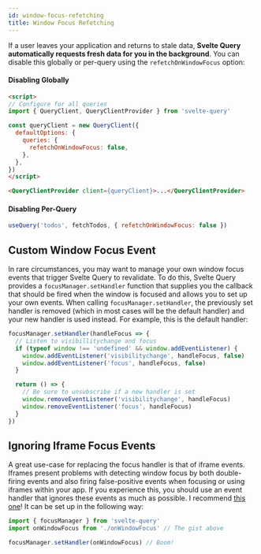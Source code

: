 ```yaml
---
id: window-focus-refetching
title: Window Focus Refetching
---
```


If a user leaves your application and returns to stale data, **Svelte Query automatically requests fresh data for you in the background**. You can disable this globally or per-query using the `refetchOnWindowFocus` option:

#### Disabling Globally

```markdown
<script>
// Configure for all queries
import { QueryClient, QueryClientProvider } from 'svelte-query'

const queryClient = new QueryClient({
  defaultOptions: {
    queries: {
      refetchOnWindowFocus: false,
    },
  },
})
</script>

<QueryClientProvider client={queryClient}>...</QueryClientProvider>

```

#### Disabling Per-Query

```js
useQuery('todos', fetchTodos, { refetchOnWindowFocus: false })
```

## Custom Window Focus Event

In rare circumstances, you may want to manage your own window focus events that trigger Svelte Query to revalidate. To do this, Svelte Query provides a `focusManager.setHandler` function that supplies you the callback that should be fired when the window is focused and allows you to set up your own events. When calling `focusManager.setHandler`, the previously set handler is removed (which in most cases will be the default handler) and your new handler is used instead. For example, this is the default handler:

```js
focusManager.setHandler(handleFocus => {
  // Listen to visibillitychange and focus
  if (typeof window !== 'undefined' && window.addEventListener) {
    window.addEventListener('visibilitychange', handleFocus, false)
    window.addEventListener('focus', handleFocus, false)
  }

  return () => {
    // Be sure to unsubscribe if a new handler is set
    window.removeEventListener('visibilitychange', handleFocus)
    window.removeEventListener('focus', handleFocus)
  }
})
```

## Ignoring Iframe Focus Events

A great use-case for replacing the focus handler is that of iframe events. Iframes present problems with detecting window focus by both double-firing events and also firing false-positive events when focusing or using iframes within your app. If you experience this, you should use an event handler that ignores these events as much as possible. I recommend [this one](https://gist.github.com/tannerlinsley/1d3a2122332107fcd8c9cc379be10d88)! It can be set up in the following way:

```js
import { focusManager } from 'svelte-query'
import onWindowFocus from './onWindowFocus' // The gist above

focusManager.setHandler(onWindowFocus) // Boom!
```

